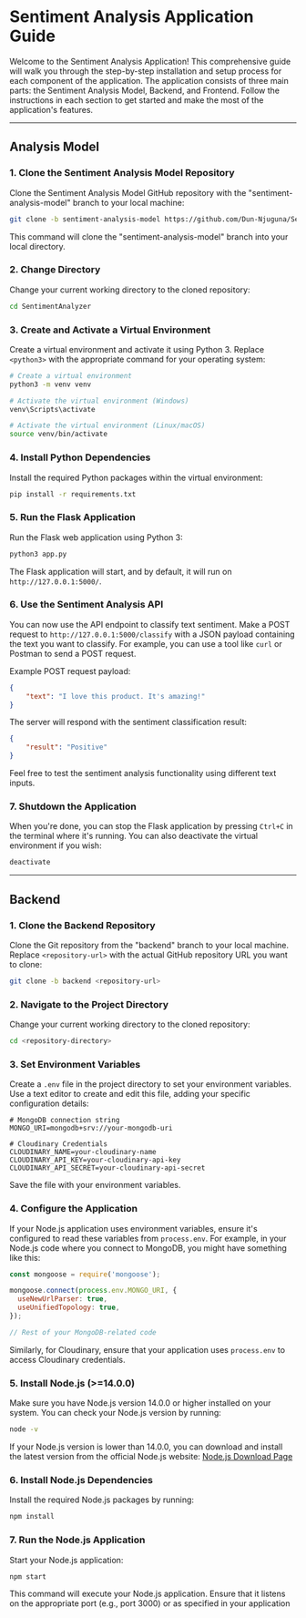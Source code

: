 # Sentiment Analysis Application Guide

Welcome to the Sentiment Analysis Application! This comprehensive guide will walk you through the step-by-step installation and setup process for each component of the application. The application consists of three main parts: the Sentiment Analysis Model, Backend, and Frontend. Follow the instructions in each section to get started and make the most of the application's features.

---

## Analysis Model

### 1. Clone the Sentiment Analysis Model Repository

Clone the Sentiment Analysis Model GitHub repository with the "sentiment-analysis-model" branch to your local machine:

```bash
git clone -b sentiment-analysis-model https://github.com/Dun-Njuguna/SentimentAnalyzer.git
```

This command will clone the "sentiment-analysis-model" branch into your local directory.

### 2. Change Directory

Change your current working directory to the cloned repository:

```bash
cd SentimentAnalyzer
```

### 3. Create and Activate a Virtual Environment

Create a virtual environment and activate it using Python 3. Replace `<python3>` with the appropriate command for your operating system:

```bash
# Create a virtual environment
python3 -m venv venv

# Activate the virtual environment (Windows)
venv\Scripts\activate

# Activate the virtual environment (Linux/macOS)
source venv/bin/activate
```

### 4. Install Python Dependencies

Install the required Python packages within the virtual environment:

```bash
pip install -r requirements.txt
```

### 5. Run the Flask Application

Run the Flask web application using Python 3:

```bash
python3 app.py
```

The Flask application will start, and by default, it will run on `http://127.0.0.1:5000/`.

### 6. Use the Sentiment Analysis API

You can now use the API endpoint to classify text sentiment. Make a POST request to `http://127.0.0.1:5000/classify` with a JSON payload containing the text you want to classify. For example, you can use a tool like `curl` or Postman to send a POST request.

Example POST request payload:

```json
{
    "text": "I love this product. It's amazing!"
}
```

The server will respond with the sentiment classification result:

```json
{
    "result": "Positive"
}
```

Feel free to test the sentiment analysis functionality using different text inputs.

### 7. Shutdown the Application

When you're done, you can stop the Flask application by pressing `Ctrl+C` in the terminal where it's running. You can also deactivate the virtual environment if you wish:

```bash
deactivate
```

---

## Backend

### 1. Clone the Backend Repository

Clone the Git repository from the "backend" branch to your local machine. Replace `<repository-url>` with the actual GitHub repository URL you want to clone:

```bash
git clone -b backend <repository-url>
```

### 2. Navigate to the Project Directory

Change your current working directory to the cloned repository:

```bash
cd <repository-directory>
```

### 3. Set Environment Variables

Create a `.env` file in the project directory to set your environment variables. Use a text editor to create and edit this file, adding your specific configuration details:

```env
# MongoDB connection string
MONGO_URI=mongodb+srv://your-mongodb-uri

# Cloudinary Credentials
CLOUDINARY_NAME=your-cloudinary-name
CLOUDINARY_API_KEY=your-cloudinary-api-key
CLOUDINARY_API_SECRET=your-cloudinary-api-secret
```

Save the file with your environment variables.

### 4. Configure the Application

If your Node.js application uses environment variables, ensure it's configured to read these variables from `process.env`. For example, in your Node.js code where you connect to MongoDB, you might have something like this:

```javascript
const mongoose = require('mongoose');

mongoose.connect(process.env.MONGO_URI, {
  useNewUrlParser: true,
  useUnifiedTopology: true,
});

// Rest of your MongoDB-related code
```

Similarly, for Cloudinary, ensure that your application uses `process.env` to access Cloudinary credentials.

### 5. Install Node.js (>=14.0.0)

Make sure you have Node.js version 14.0.0 or higher installed on your system. You can check your Node.js version by running:

```bash
node -v
```

If your Node.js version is lower than 14.0.0, you can download and install the latest version from the official Node.js website: [Node.js Download Page](https://nodejs.org/)

### 6. Install Node.js Dependencies

Install the required Node.js packages by running:

```bash
npm install
```

### 7. Run the Node.js Application

Start your Node.js application:

```bash
npm start
```

This command will execute your Node.js application. Ensure that it listens on the appropriate port (e.g., port 3000) or as specified in your application
